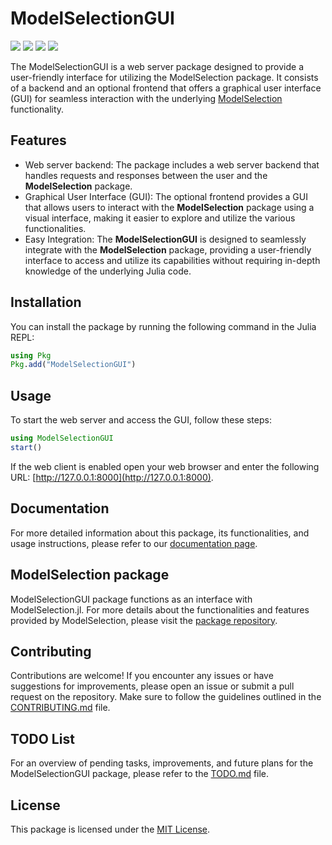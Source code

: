 # ModelSelectionGUI

[![][documentation-main-img]][documentation-main-url] [![][build-main-img]][test-main-url] [![][test-main-img]][test-main-url] [![][codecov-img]][codecov-url]

The ModelSelectionGUI is a web server package designed to provide a user-friendly interface for utilizing the ModelSelection package. It consists of a backend and an optional frontend that offers a graphical user interface (GUI) for seamless interaction with the underlying [ModelSelection](https://github.com/ParallelGSReg/ModelSelectionGUI.jl) functionality.

## Features

- Web server backend: The package includes a web server backend that handles requests and responses between the user and the **ModelSelection** package.
- Graphical User Interface (GUI): The optional frontend provides a GUI that allows users to interact with the **ModelSelection** package using a visual interface, making it easier to explore and utilize the various functionalities.
- Easy Integration: The **ModelSelectionGUI** is designed to seamlessly integrate with the **ModelSelection** package, providing a user-friendly interface to access and utilize its capabilities without requiring in-depth knowledge of the underlying Julia code.

## Installation

You can install the package by running the following command in the Julia REPL:

```julia
using Pkg
Pkg.add("ModelSelectionGUI")
```

## Usage

To start the web server and access the GUI, follow these steps:

```julia
using ModelSelectionGUI
start()
```

If the web client is enabled open your web browser and enter the following URL: [http://127.0.0.1:8000](http://127.0.0.1:8000).

## Documentation

For more detailed information about this package, its functionalities, and usage instructions, please refer to our [documentation page](https://parallelgsreg.github.io/ModelSelectionGUI.jl).

## ModelSelection package
ModelSelectionGUI package functions as an interface with ModelSelection.jl. For more details about the functionalities and features provided by ModelSelection, please visit the [package repository](https://github.com/ParallelGSReg/ModelSelection.jl).

## Contributing

Contributions are welcome! If you encounter any issues or have suggestions for improvements, please open an issue or submit a pull request on the repository. Make sure to follow the guidelines outlined in the [CONTRIBUTING.md](CONTRIBUTING.md) file.

## TODO List

For an overview of pending tasks, improvements, and future plans for the ModelSelectionGUI package, please refer to the [TODO.md](TODO.md) file.

## License

This package is licensed under the [MIT License](LICENSE).


[build-main-img]: https://github.com/ParallelGSReg/ModelSelectionGUI.jl/actions/workflows/build.yaml/badge.svg?branch=main
[build-main-url]: https://github.com/ParallelGSReg/ModelSelectionGUI.jl/actions/workflows/build.yaml

[test-main-img]: https://github.com/ParallelGSReg/ModelSelectionGUI.jl/actions/workflows/test.yaml/badge.svg?branch=main
[test-main-url]: https://github.com/ParallelGSReg/ModelSelectionGUI.jl/actions/workflows/test.yaml

[codecov-img]: https://codecov.io/gh/ParallelGSReg/ModelSelectionGUI.jl/branch/main/graph/badge.svg
[codecov-url]: https://codecov.io/gh/ParallelGSReg/ModelSelectionGUI.jl

[documentation-main-img]: https://github.com/ParallelGSReg/ModelSelectionGUI.jl/actions/workflows/docs.yaml/badge.svg
[documentation-main-url]: https://parallelgsreg.github.io/ModelSelectionGUI.jl
